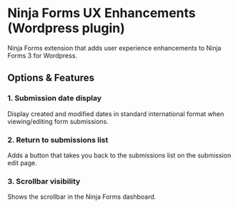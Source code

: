 # Ninja Forms UX Enhancements (Wordpress plugin)

Ninja Forms extension that adds user experience enhancements to Ninja Forms 3 for Wordpress.

## Options & Features

### 1. Submission date display

Display created and modified dates in standard international format when viewing/editing form submissions.

### 2. Return to submissions list

Adds a button that takes you back to the submissions list on the submission edit page.

### 3. Scrollbar visibility

Shows the scrollbar in the Ninja Forms dashboard.
